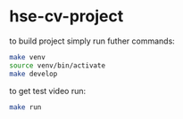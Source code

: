 # hse-cv-project


to build project simply run futher commands:
```bash
make venv
source venv/bin/activate
make develop
```

to get test video run:
```bash
make run
```

